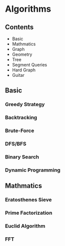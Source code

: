 # Algorithms

## Contents

* Basic
* Mathmatics
* Graph
* Geometry
* Tree
* Segment Queries
* Hard Graph
* Guitar

## Basic

### Greedy Strategy

### Backtracking

### Brute-Force

### DFS/BFS

### Binary Search

### Dynamic Programming

## Mathmatics

### Eratosthenes Sieve

### Prime Factorization

### Euclid Algorithm

### FFT





